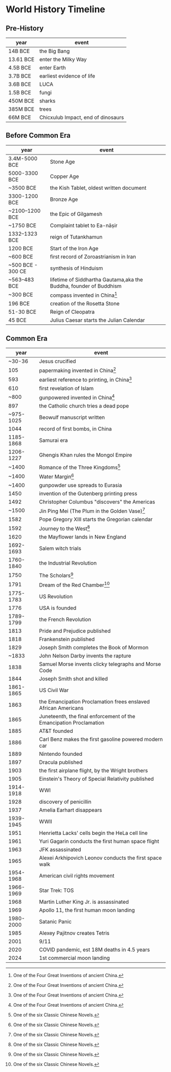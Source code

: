 # World History Timeline

## Pre-History

year|event
---|-------
14B BCE|the Big Bang
13.61 BCE|enter the Milky Way
4.5B BCE|enter Earth
3.7B BCE|earliest evidence of life
3.6B BCE|LUCA
1.5B BCE|fungi
450M BCE|sharks
385M BCE|trees
66M BCE|Chicxulub Impact, end of dinosaurs

## Before Common Era

year|event
---|-------
3.4M-5000 BCE|Stone Age
5000-3300 BCE|Copper Age
~3500 BCE|the Kish Tablet, oldest written document
3300-1200 BCE|Bronze Age
~2100–1200 BCE|the Epic of Gilgamesh
~1750 BCE|Complaint tablet to Ea-nāṣir
1332–1323 BCE|reign of Tutankhamun
1200 BCE|Start of the Iron Age
~600 BCE|first record of Zoroastrianism in Iran
~500 BCE - 300 CE |synthesis of Hinduism
~563–483 BCE|lifetime of Siddhartha Gautama,aka the Buddha, founder of Buddhism
~300 BCE|compass invented in China[^fourgreat]
196 BCE|creation of the Rosetta Stone
51-30 BCE|Reign of Cleopatra
45 BCE|Julius Caesar starts the Julian Calendar

## Common Era

year|event
---|-------
~30-36|Jesus crucified
105|papermaking invented in China[^fourgreat]
593|earliest reference to printing, in China[^fourgreat]
610|first revelation of Islam
~800|gunpowered invented in China[^fourgreat]
897|the Catholic church tries a dead pope
~975-1025|Beowulf manuscript written
1044|record of first bombs, in China
1185-1868|Samurai era
1206-1227|Ghengis Khan rules the Mongol Empire
~1400|Romance of the Three Kingdoms[^sixnovels]
~1400|Water Margin[^sixnovels]
~1400|gunpowder use spreads to Eurasia
1450|invention of the Gutenberg printing press
1492|Christopher Columbus "discovers" the Americas
~1500|Jin Ping Mei (The Plum in the Golden Vase)[^sixnovels]
1582|Pope Gregory XIII starts the Gregorian calendar
1592|Journey to the West[^sixnovels]
1620|the Mayflower lands in New England
1692-1693|Salem witch trials
1760-1840|the Industrial Revolution
1750|The Scholars[^sixnovels]
1791|Dream of the Red Chamber[^sixnovels]
1775-1783|US Revolution
1776|USA is founded
1789-1799|the French Revolution
1813|Pride and Prejudice published
1818|Frankenstein published
1829|Joseph Smith completes the Book of Mormon
~1833|John Nelson Darby invents the rapture
1838|Samuel Morse invents clicky telegraphs and Morse Code
1844|Joseph Smith shot and killed
1861-1865|US Civil War
1863|the Emancipation Proclamation frees enslaved African Americans
1865|Juneteenth, the final enforcement of the Emancipation Proclamation
1885|AT&T founded
1886|Carl Benz makes the first gasoline powered modern car
1889|Nintendo founded
1897|Dracula published
1903|the first airplane flight, by the Wright brothers
1905|Einstein's Theory of Special Relativity published
1914-1918|WWI
1928|discovery of penicillin
1937|Amelia Earhart disappears
1939-1945|WWII
1951|Henrietta Lacks' cells begin the HeLa cell line
1961|Yuri Gagarin conducts the first human space flight
1963|JFK assassinated
1965|Alexei Arkhipovich Leonov conducts the first space walk
1954-1968|American civil rights movement
1966-1969|Star Trek: TOS
1968|Martin Luther King Jr. is assassinated
1969|Apollo 11, the first human moon landing
1980-2000|Satanic Panic
1985|Alexey Pajitnov creates Tetris
2001|9/11
2020|COVID pandemic, est 18M deaths in 4.5 years
2024|1st commercial moon landing

[^fourgreat]: One of the Four Great Inventions of ancient China.
[^sixnovels]: One of the six Classic Chinese Novels.
